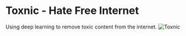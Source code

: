 # Toxnic - Hate Free Internet
Using deep learning to remove toxic content from the internet.
![Toxnic](https://faizanahmad.tech/toxnic/img/logo-tight.png)